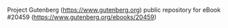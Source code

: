Project Gutenberg (https://www.gutenberg.org) public repository for eBook #20459 (https://www.gutenberg.org/ebooks/20459)
